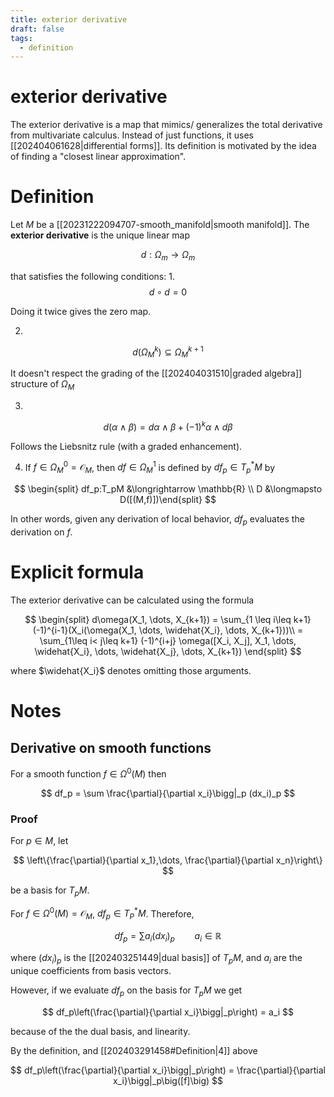 ```yaml
---
title: exterior derivative
draft: false
tags:
  - definition
---
```

# exterior derivative
The exterior derivative is a map that mimics/ generalizes the total derivative from multivariate calculus. 
Instead of just functions, it uses [[202404061628|differential forms]].
Its definition is motivated by the idea of finding a "closest linear approximation". 
# Definition
Let $M$ be a [[20231222094707-smooth_manifold|smooth manifold]]. 
The **exterior derivative** is the unique linear map 

$$
d:\Omega_m \longrightarrow \Omega_m
$$

that satisfies the following conditions: 
1. 
 $$
 d \circ d = 0
$$ 

Doing it twice gives the zero map. 

2. 

$$
d(\Omega^k_M) \subseteq \Omega^{k+1}_M
$$

It doesn't respect the grading of the [[202404031510|graded algebra]] structure of $\Omega_M$

3. 

$$
d(\alpha \wedge \beta) = d\alpha \wedge \beta + (-1)^k \alpha \wedge d\beta
$$

Follows the Liebsnitz rule (with a graded enhancement). 

4. If $f \in \Omega^0_M = \mathcal{O}_M$, then $df \in \Omega^1_M$ is defined by $df_p \in T_p^*M$ by 

$$
\begin{split} df_p:T_pM &\longrightarrow \mathbb{R} \\
D &\longmapsto D([(M,f)])\end{split}
$$

In other words, given any derivation of local behavior, $df_p$ evaluates the derivation on $f$. 

# Explicit formula
The exterior derivative can be calculated using the formula 

$$ 
\begin{split}
d\omega(X_1, \dots, X_{k+1}) = \sum_{1 \leq i\leq k+1} (-1)^{i-1}(X_i(\omega(X_1, \dots, \widehat{X_i}, \dots, X_{k+1}))\\
= \sum_{1\leq i< j\leq k+1} (-1)^{i+j} \omega([X_i, X_j], X_1, \dots, \widehat{X_i}, \dots, \widehat{X_j}, \dots, X_{k+1})
\end{split}
$$

where $\widehat{X_i}$ denotes omitting those arguments. 

# Notes
## Derivative on smooth functions
For a smooth function $f\in \Omega^0(M)$ then 

$$
df_p = \sum \frac{\partial}{\partial x_i}\bigg|_p (dx_i)_p
$$

### Proof
For $p \in M$, let 

$$
\left\{\frac{\partial}{\partial x_1},\dots, \frac{\partial}{\partial x_n}\right\}
$$

be a basis for $T_pM$. 

For $f \in \Omega^0(M) = \mathcal{O}_M$, $df_p \in T_P^*M$. 
Therefore, 

$$
df_p = \sum a_i(dx_i)_p \qquad a_i \in \mathbb{R}
$$

where $(dx_i)_p$ is the [[202403251449|dual basis]] of $T_pM$, and $a_i$ are the unique coefficients from basis vectors. 

However, if we evaluate $df_p$ on the basis for $T_pM$ we get 

$$
df_p\left(\frac{\partial}{\partial x_i}\bigg|_p\right) = a_i
$$

because of the the dual basis, and linearity. 

By the definition, and [[202403291458#Definition|4]] above 

$$
df_p\left(\frac{\partial}{\partial x_i}\bigg|_p\right) = \frac{\partial}{\partial x_i}\bigg|_p\big([f]\big)
$$